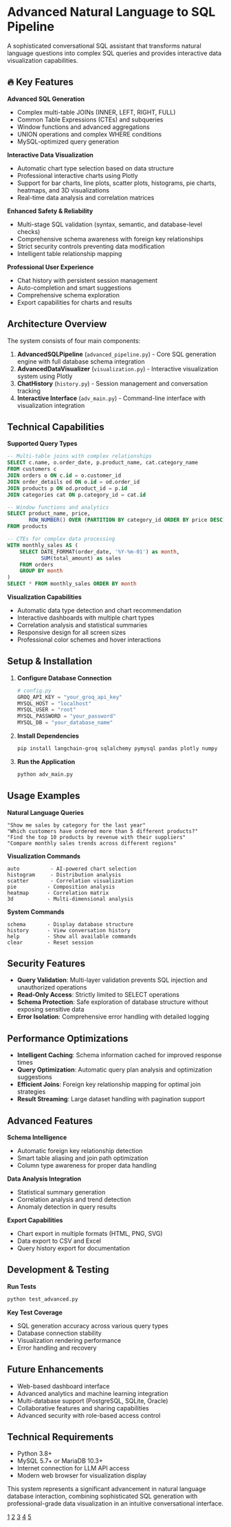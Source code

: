 # Advanced Natural Language to SQL Pipeline

A sophisticated conversational SQL assistant that transforms natural language questions into complex SQL queries and provides interactive data visualization capabilities.

## 🔥 Key Features

**Advanced SQL Generation**
- Complex multi-table JOINs (INNER, LEFT, RIGHT, FULL)
- Common Table Expressions (CTEs) and subqueries
- Window functions and advanced aggregations
- UNION operations and complex WHERE conditions
- MySQL-optimized query generation

**Interactive Data Visualization**
- Automatic chart type selection based on data structure
- Professional interactive charts using Plotly
- Support for bar charts, line plots, scatter plots, histograms, pie charts, heatmaps, and 3D visualizations
- Real-time data analysis and correlation matrices

**Enhanced Safety & Reliability**
- Multi-stage SQL validation (syntax, semantic, and database-level checks)
- Comprehensive schema awareness with foreign key relationships
- Strict security controls preventing data modification
- Intelligent table relationship mapping

**Professional User Experience**
- Chat history with persistent session management
- Auto-completion and smart suggestions
- Comprehensive schema exploration
- Export capabilities for charts and results

## Architecture Overview

The system consists of four main components:

1. **AdvancedSQLPipeline** (`advanced_pipeline.py`) - Core SQL generation engine with full database schema integration
2. **AdvancedDataVisualizer** (`visualization.py`) - Interactive visualization system using Plotly
3. **ChatHistory** (`history.py`) - Session management and conversation tracking
4. **Interactive Interface** (`adv_main.py`) - Command-line interface with visualization integration

## Technical Capabilities

**Supported Query Types**
```sql
-- Multi-table joins with complex relationships
SELECT c.name, o.order_date, p.product_name, cat.category_name
FROM customers c 
JOIN orders o ON c.id = o.customer_id
JOIN order_details od ON o.id = od.order_id
JOIN products p ON od.product_id = p.id
JOIN categories cat ON p.category_id = cat.id

-- Window functions and analytics
SELECT product_name, price, 
       ROW_NUMBER() OVER (PARTITION BY category_id ORDER BY price DESC) as price_rank
FROM products

-- CTEs for complex data processing
WITH monthly_sales AS (
    SELECT DATE_FORMAT(order_date, '%Y-%m-01') as month,
           SUM(total_amount) as sales
    FROM orders 
    GROUP BY month
)
SELECT * FROM monthly_sales ORDER BY month
```

**Visualization Capabilities**
- Automatic data type detection and chart recommendation
- Interactive dashboards with multiple chart types
- Correlation analysis and statistical summaries
- Responsive design for all screen sizes
- Professional color schemes and hover interactions

## Setup & Installation

1. **Configure Database Connection**
   ```python
   # config.py
   GROQ_API_KEY = "your_groq_api_key"
   MYSQL_HOST = "localhost"
   MYSQL_USER = "root"
   MYSQL_PASSWORD = "your_password"
   MYSQL_DB = "your_database_name"
   ```

2. **Install Dependencies**
   ```bash
   pip install langchain-groq sqlalchemy pymysql pandas plotly numpy
   ```

3. **Run the Application**
   ```bash
   python adv_main.py
   ```

## Usage Examples

**Natural Language Queries**
```
"Show me sales by category for the last year"
"Which customers have ordered more than 5 different products?"
"Find the top 10 products by revenue with their suppliers"
"Compare monthly sales trends across different regions"
```

**Visualization Commands**
```
auto          - AI-powered chart selection
histogram     - Distribution analysis
scatter       - Correlation visualization  
pie          - Composition analysis
heatmap      - Correlation matrix
3d           - Multi-dimensional analysis
```

**System Commands**
```
schema       - Display database structure
history      - View conversation history
help         - Show all available commands
clear        - Reset session
```

## Security Features

- **Query Validation**: Multi-layer validation prevents SQL injection and unauthorized operations
- **Read-Only Access**: Strictly limited to SELECT operations
- **Schema Protection**: Safe exploration of database structure without exposing sensitive data
- **Error Isolation**: Comprehensive error handling with detailed logging

## Performance Optimizations

- **Intelligent Caching**: Schema information cached for improved response times
- **Query Optimization**: Automatic query plan analysis and optimization suggestions
- **Efficient Joins**: Foreign key relationship mapping for optimal join strategies
- **Result Streaming**: Large dataset handling with pagination support

## Advanced Features

**Schema Intelligence**
- Automatic foreign key relationship detection
- Smart table aliasing and join path optimization
- Column type awareness for proper data handling

**Data Analysis Integration**
- Statistical summary generation
- Correlation analysis and trend detection
- Anomaly detection in query results

**Export Capabilities**
- Chart export in multiple formats (HTML, PNG, SVG)
- Data export to CSV and Excel
- Query history export for documentation

## Development & Testing

**Run Tests**
```bash
python test_advanced.py
```

**Key Test Coverage**
- SQL generation accuracy across various query types
- Database connection stability
- Visualization rendering performance
- Error handling and recovery

## Future Enhancements

- Web-based dashboard interface
- Advanced analytics and machine learning integration
- Multi-database support (PostgreSQL, SQLite, Oracle)
- Collaborative features and sharing capabilities
- Advanced security with role-based access control

## Technical Requirements

- Python 3.8+
- MySQL 5.7+ or MariaDB 10.3+
- Internet connection for LLM API access
- Modern web browser for visualization display

This system represents a significant advancement in natural language database interaction, combining sophisticated SQL generation with professional-grade data visualization in an intuitive conversational interface.

[1](https://ppl-ai-file-upload.s3.amazonaws.com/web/direct-files/attachments/15299847/91526d49-97d7-4868-b1f8-49a12a2ff77e/advanced_pipeline.py)
[2](https://ppl-ai-file-upload.s3.amazonaws.com/web/direct-files/attachments/15299847/13c2510a-ea51-4048-892b-58f7369bc79e/test_advanced.py)
[3](https://ppl-ai-file-upload.s3.amazonaws.com/web/direct-files/attachments/15299847/2bfe27c8-1711-406b-8d24-c131f5234cf0/adv_main.py)
[4](https://ppl-ai-file-upload.s3.amazonaws.com/web/direct-files/attachments/15299847/bc03eb1e-b897-4ff8-838c-6d3cac6a50fb/visualization.py)
[5](https://ppl-ai-file-upload.s3.amazonaws.com/web/direct-files/attachments/15299847/70242b70-7189-4268-a035-71fe4b439bfe/README.md)